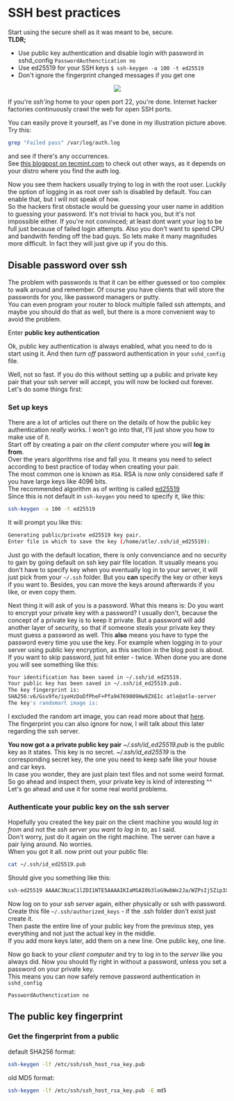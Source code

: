 # SSH best practices

Start using the secure shell as it was meant to be, secure.  
**TLDR;**

-   Use public key authentication and disable login with password in sshd_config `PasswordAuthenctication no`
-   Use ed25519 for your SSH keys `$ ssh-keygen -a 100 -t ed25519`
-   Don't ignore the fingerprint changed messages if you get one

<div class="separator" style="clear: both; text-align: center;"><img border="0" src="https://storage.googleapis.com/atle-static/pics/ssh_danger_zone.jpg" /></div>

If you're _ssh'ing_ home to your open port 22, you're done. Internet hacker factories continuously crawl the web for open SSH ports.

You can easily prove it yourself, as I've done in my illustration picture above.  
Try this: 
```sh
grep "Failed pass" /var/log/auth.log
```
and see if there's any occurrences.  
See [this blogpost on tecmint.com](https://www.tecmint.com/find-failed-ssh-login-attempts-in-linux/) to check out other ways, as it depends on your distro where you find the auth log.

Now you see them hackers usually trying to log in with the root user. Luckily the option of logging in as root over ssh is disabled by default. You can enable that, but I will not speak of how.  
So the hackers first obstacle would be guessing your user name in addition to guessing your password. It's not trivial to hack you, but it's not impossible either. If you're not convinced; at least dont want your log to be full just because of failed login attempts. Also you don't want to spend CPU and bandwith fending off the bad guys. So lets make it many magnitudes more difficult. In fact they will just give up if you do this.

## Disable password over ssh

The problem with passwords is that it can be either guessed or too complex to walk around and remember. Of course you have clients that will store the passwords for you, like password managers or putty.  
You can even program your router to block multiple failed ssh attempts, and maybe you should do that as well, but there is a more convenient way to avoid the problem.

Enter **public key authentication**

Ok, public key authentication is always enabled, what you need to do is start using it. And then _turn off_ password authentication in your `sshd_config` file.

Well, not so fast. If you do this without setting up a public and private key pair that your ssh server will accept, you will now be locked out forever. Let's do some things first:

### Set up keys

There are a lot of articles out there on the details of how the public key authentication _really_ works. I won't go into that, I'll just show you how to make use of it.  
Start off by creating a pair on _the client computer_ where you will **log in from**.  
Over the years algorithms rise and fall you. It means you need to select according to best practice of today when creating your pair.  
The most common one is known as `RSA`. RSA is now only considered safe if you have large keys like 4096 bits.  
The recommended algorithm as of writing is called [ed25519](https://ed25519.cr.yp.to/)  
Since this is not default in `ssh-keygen` you need to specify it, like this:

```sh
ssh-keygen -a 100 -t ed25519
```

It will prompt you like this:

```bash
Generating public/private ed25519 key pair.
Enter file in which to save the key (/home/atle/.ssh/id_ed25519):
```

Just go with the default location, there is only convenciance and no security to gain by going default on ssh key pair file location. It usually means you don't have to specify key when you eventually log in to your server, it will just pick from your `~/.ssh` folder. But you **can** specify the key or other keys if you want to. Besides, you can move the keys around afterwards if you like, or even copy them.

Next thing it will ask of you is a password. What this means is: Do you want to encrypt your private key with a password? I usually don't, because the concept of a private key is to keep it private. But a password will add another layer of security, so that if someone steals your private key they must guess a password as well. This **also** means you have to type the password every time you use the key. For example when logging in to your server using public key encryption, as this section in the blog post is about.  
If you want to skip password, just hit enter - twice. When done you are done you will see something like this:

```bash
Your identification has been saved in ~/.ssh/id_ed25519.
Your public key has been saved in ~/.ssh/id_ed25519.pub.
The key fingerprint is:
SHA256:v6/Gsv9fe/iyeHzDoDfPheF+Pfa94769009Hw9ZXEIc atle@atle-server
The key's randomart image is:
```

I excluded the random art image, you can read more about that [here](https://superuser.com/questions/22535/what-is-randomart-produced-by-ssh-keygen).  
The fingerprint you can also ignore for now, I will talk about this later regarding the ssh server.

**You now got a a private public key pair**
_~/.ssh/id_ed25519.pub_ is the public key as it states. This key is no secret.
_~/.ssh/id_ed25519_ is the corresponding secret key, the one you need to keep safe like your house and car keys.  
In case you wonder, they are just plain text files and not some weird format. So go ahead and inspect them, your private key is kind of interesting ^^  
Let's go ahead and use it for some real world problems.

### Authenticate your public key on the ssh server

Hopefully you created the key pair on the client machine you would _log in from_ and not the _ssh server you want to log in to_, as I said.  
Don't worry, just do it again on the right machine. The server can have a pair lying around. No worries.  
When you got it all. now print out your public file:

```sh
cat ~/.ssh/id_ed25519.pub
```

Should give you something like this:

```bash
ssh-ed25519 AAAAC3NzaC1lZDI1NTE5AAAAIKIaMSAI0b3loG9wbWx2Ja/WZPsIj5Zip3XbShxG3zuC atle@atle-server
```

Now log on to your _ssh server_ again, either physically or ssh with password.  
Create this file `~/.ssh/authorized_keys` - if the .ssh folder don't exist just create it.  
Then paste the entire line of your public key from the previous step, yes everything and not just the actual key in the middle.  
If you add more keys later, add them on a new line. One public key, one line.

Now go back to your _client computer_ and try to log in to the _server_ like you always did. Now you should fly right in without a password, unless you set a password on your private key.  
This means you can now safely remove password authentication in `sshd_config`

```ssh
PasswordAuthenctication no
```

## The public key fingerprint

### Get the fingerprint from a public

default SHA256 format:

```sh
ssh-keygen -lf /etc/ssh/ssh_host_rsa_key.pub
```

old MD5 format:

```sh
ssh-keygen -lf /etc/ssh/ssh_host_rsa_key.pub -E md5
```
